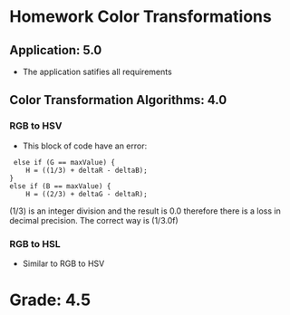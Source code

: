 # Homework Color Transformations

## Application: 5.0

* The application satifies all requirements

## Color Transformation Algorithms: 4.0

### RGB to HSV

* This block of code have an error:

```
 else if (G == maxValue) {
    H = ((1/3) + deltaR - deltaB);
}
else if (B == maxValue) {
    H = ((2/3) + deltaG - deltaR);
```
 
(1/3) is an integer division and the result is 0.0 therefore there is a loss in decimal precision. The correct way is (1/3.0f)

### RGB to HSL

* Similar to RGB to HSV

# Grade: 4.5